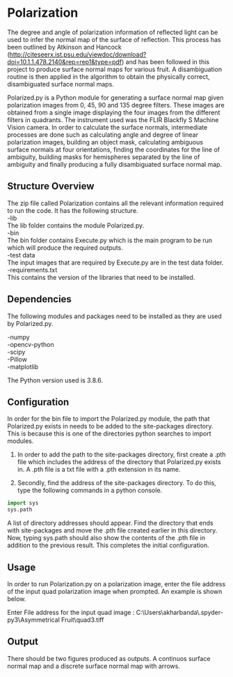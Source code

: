 # Polarization
The degree and angle of polarization information of reflected light can be used to infer the normal map of the surface of reflection. This process has been outlined by Atkinson and Hancock (http://citeseerx.ist.psu.edu/viewdoc/download?doi=10.1.1.478.2140&rep=rep1&type=pdf) and has been followed in this project to produce surface normal maps for various fruit. A disambiguation routine is then applied in the algorithm to obtain the physically correct, disambiguated surface normal maps.

Polarized.py is a Python module for generating a surface normal map given polarization images from 0, 45, 90 and 135 degree filters. These images are obtained from a single image displaying the four images from the different filters in quadrants. The instrument used was the FLIR Blackfly S Machine Vision camera. In order to calculate the surface normals, intermediate processes are done such as calculating angle and degree of linear polarization images, building an object mask, calculating ambiguous surface normals at four orientations, finding the coordinates for the line of ambiguity, building masks for hemispheres separated by the line of ambiguity and finally producing a fully disambiguated surface normal map. 

## Structure Overview
The zip file called Polarization contains all the relevant information required to run the code. It has the following structure.\
-lib\
The lib folder contains the module Polarized.py. \
-bin\
The bin folder contains Execute.py which is the main program to be run which will produce the required outputs. \
-test data\
The input images that are required by Execute.py are in the test data folder.\
-requirements.txt\
This contains the version of the libraries that need to be installed.

## Dependencies
The following modules and packages need to be installed as they are used by Polarized.py.

-numpy\
-opencv-python\
-scipy\
-Pillow\
-matplotlib

The Python version used is 3.8.6.

## Configuration
In order for the bin file to import the Polarized.py module, the path that Polarized.py exists in needs to be added to the site-packages directory. This is because this is one of the directories python searches to import modules. 

1) In order to add the path to the site-packages directory, first create a .pth file which includes the address of the directory that Polarized.py exists in. A .pth file is a txt file with a .pth extension in its name.

2) Secondly, find the address of the site-packages directory. To do this, type the following commands in a python console.

```python
import sys
sys.path
```
A list of directory addresses should appear. Find the directory that ends with site-packages and move the .pth file created earlier in this directory. Now, typing sys.path should also show the contents of the .pth file in addition to the previous result. This completes the initial configuration.

## Usage
In order to run Polarization.py on a polarization image, enter the file address of the input quad polarization image when prompted. An example is shown below.


Enter File address for the input quad image : C:\\Users\\akharbanda\\.spyder-py3\\Asymmetrical Fruit\\quad3.tiff

## Output
There should be two figures produced as outputs. A continuos surface normal map and a discrete surface normal map with arrows.
 
    
